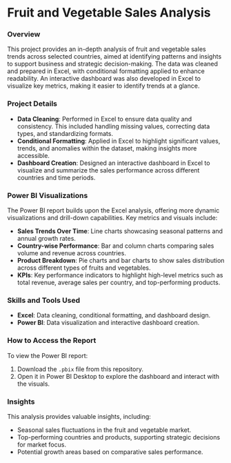 

# Fruit and Vegetable Sales Analysis

### Overview
This project provides an in-depth analysis of fruit and vegetable sales trends across selected countries, aimed at identifying patterns and insights to support business and strategic decision-making. The data was cleaned and prepared in Excel, with conditional formatting applied to enhance readability. An interactive dashboard was also developed in Excel to visualize key metrics, making it easier to identify trends at a glance.

### Project Details
- **Data Cleaning**: Performed in Excel to ensure data quality and consistency. This included handling missing values, correcting data types, and standardizing formats.
- **Conditional Formatting**: Applied in Excel to highlight significant values, trends, and anomalies within the dataset, making insights more accessible.
- **Dashboard Creation**: Designed an interactive dashboard in Excel to visualize and summarize the sales performance across different countries and time periods.

### Power BI Visualizations
The Power BI report builds upon the Excel analysis, offering more dynamic visualizations and drill-down capabilities. Key metrics and visuals include:
- **Sales Trends Over Time**: Line charts showcasing seasonal patterns and annual growth rates.
- **Country-wise Performance**: Bar and column charts comparing sales volume and revenue across countries.
- **Product Breakdown**: Pie charts and bar charts to show sales distribution across different types of fruits and vegetables.
- **KPIs**: Key performance indicators to highlight high-level metrics such as total revenue, average sales per country, and top-performing products.

### Skills and Tools Used
- **Excel**: Data cleaning, conditional formatting, and dashboard design.
- **Power BI**: Data visualization and interactive dashboard creation.

### How to Access the Report
To view the Power BI report:
1. Download the `.pbix` file from this repository.
2. Open it in Power BI Desktop to explore the dashboard and interact with the visuals.

### Insights
This analysis provides valuable insights, including:
- Seasonal sales fluctuations in the fruit and vegetable market.
- Top-performing countries and products, supporting strategic decisions for market focus.
- Potential growth areas based on comparative sales performance.
